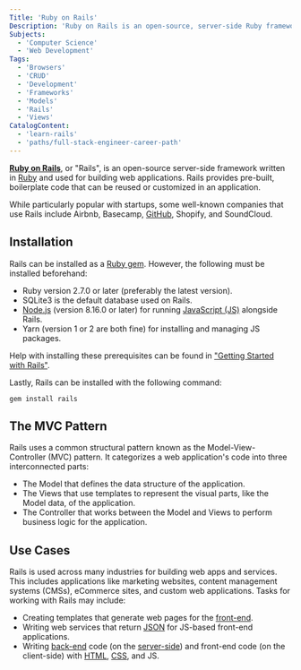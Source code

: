 ```yaml
---
Title: 'Ruby on Rails'
Description: 'Ruby on Rails is an open-source, server-side Ruby framework used for building web applications.'
Subjects:
  - 'Computer Science'
  - 'Web Development'
Tags:
  - 'Browsers'
  - 'CRUD'
  - 'Development'
  - 'Frameworks'
  - 'Models'
  - 'Rails'
  - 'Views'
CatalogContent:
  - 'learn-rails'
  - 'paths/full-stack-engineer-career-path'
---
```


<link rel="canonical" href="https://www.codecademy.com/resources/blog/what-is-ruby-on-rails/" />

[**Ruby on Rails**](https://rubyonrails.org/), or "Rails", is an open-source server-side framework written in [Ruby](https://www.codecademy.com/resources/docs/ruby) and used for building web applications. Rails provides pre-built, boilerplate code that can be reused or customized in an application.

While particularly popular with startups, some well-known companies that use Rails include Airbnb, Basecamp, [GitHub](https://www.codecademy.com/resources/docs/general/github), Shopify, and SoundCloud.

## Installation

Rails can be installed as a [Ruby gem](https://www.codecademy.com/resources/docs/ruby/gems). However, the following must be installed beforehand:

- Ruby version 2.7.0 or later (preferably the latest version).
- SQLite3 is the default database used on Rails.
- [Node.js](https://www.codecademy.com/resources/docs/open-source/node-js) (version 8.16.0 or later) for running [JavaScript (JS)](https://www.codecademy.com/resources/docs/javascript) alongside Rails.
- Yarn (version 1 or 2 are both fine) for installing and managing JS packages.

Help with installing these prerequisites can be found in ["Getting Started with Rails"](https://guides.rubyonrails.org/getting_started.html#creating-a-new-rails-project-installing-rails).

Lastly, Rails can be installed with the following command:

```shell
gem install rails
```

## The MVC Pattern

Rails uses a common structural pattern known as the Model-View-Controller (MVC) pattern. It categorizes a web application's code into three interconnected parts:

- The Model that defines the data structure of the application.
- The Views that use templates to represent the visual parts, like the Model data, of the application.
- The Controller that works between the Model and Views to perform business logic for the application.

## Use Cases

Rails is used across many industries for building web apps and services. This includes applications like marketing websites, content management systems (CMSs), eCommerce sites, and custom web applications. Tasks for working with Rails may include:

- Creating templates that generate web pages for the [front-end](https://www.codecademy.com/resources/docs/general/front-end).
- Writing web services that return [JSON](https://www.codecademy.com/resources/docs/general/json) for JS-based front-end applications.
- Writing [back-end](https://www.codecademy.com/resources/docs/general/back-end) code (on the [server-side](https://www.codecademy.com/resources/docs/general/server-side)) and front-end code (on the client-side) with [HTML](https://www.codecademy.com/resources/docs/html), [CSS](https://www.codecademy.com/resources/docs/css), and JS.
